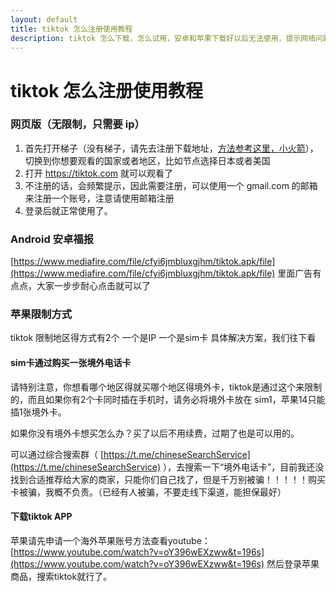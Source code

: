 ```yaml
---
layout: default
title: tiktok 怎么注册使用教程
description: tiktok 怎么下载，怎么试用，安卓和苹果下载好以后无法使用，提示网络问题怎么解决？
---
```

# tiktok 怎么注册使用教程
### 网页版（无限制，只需要 ip）
1. 首先打开梯子（没有梯子，请先去注册下载地址，[方法参考这里，小火箭](https://tggsearch.github.io/docs/vpn)），切换到你想要观看的国家或者地区，比如节点选择日本或者美国
2. 打开 https://tiktok.com 就可以观看了
3. 不注册的话，会频繁提示，因此需要注册，可以使用一个 gmail.com 的邮箱来注册一个账号，注意请使用邮箱注册
4. 登录后就正常使用了。

### Android 安卓福报
[https://www.mediafire.com/file/cfyi6jmbluxgjhm/tiktok.apk/file](https://www.mediafire.com/file/cfyi6jmbluxgjhm/tiktok.apk/file)
里面广告有点点，大家一步步耐心点击就可以了
### 苹果限制方式
tiktok 限制地区得方式有2个
一个是IP
一个是sim卡
具体解决方案，我们往下看
#### sim卡通过购买一张境外电话卡
请特别注意，你想看哪个地区得就买哪个地区得境外卡，tiktok是通过这个来限制的，而且如果你有2个卡同时插在手机时，请务必将境外卡放在 sim1，苹果14只能插1张境外卡。

如果你没有境外卡想买怎么办？买了以后不用续费，过期了也是可以用的。

可以通过综合搜索群（ [https://t.me/chineseSearchService](https://t.me/chineseSearchService) ），去搜索一下“境外电话卡”，目前我还没找到合适推荐给大家的商家，只能你们自己找了，但是千万别被骗！！！！！购买卡被骗，我概不负责。（已经有人被骗，不要走线下渠道，能担保最好）
#### 下载tiktok APP
苹果请先申请一个海外苹果账号方法查看youtube：[https://www.youtube.com/watch?v=oY396wEXzww&t=196s](https://www.youtube.com/watch?v=oY396wEXzww&t=196s)
然后登录苹果商品，搜索tiktok就行了。


